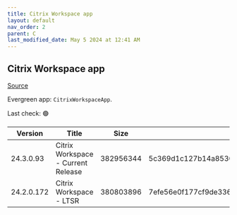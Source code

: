 ```yaml
---
title: Citrix Workspace app
layout: default
nav_order: 2
parent: C
last_modified_date: May 5 2024 at 12:41 AM
---
```


## Citrix Workspace app

[Source](https://www.citrix.com/downloads/workspace-app/)

Evergreen app: `CitrixWorkspaceApp`. 

Last check: 🟢

| Version    | Title                              | Size      | Hash                                                             | Date      | Stream  | URI                                                                                                                                                                                                            |
| ---------- | ---------------------------------- | --------- | ---------------------------------------------------------------- | --------- | ------- | -------------------------------------------------------------------------------------------------------------------------------------------------------------------------------------------------------------- |
| 24.3.0.93  | Citrix Workspace - Current Release | 382956344 | 5c369d1c127b14a8530b7441a6d3ec49c681fe672e8447c63ecf453cf8b87237 | 25/4/2024 | Current | [https://downloadplugins.citrix.com/ReceiverUpdates/Prod/Receiver/Win/CitrixWorkspaceApp24.3.0.93.exe](https://downloadplugins.citrix.com/ReceiverUpdates/Prod/Receiver/Win/CitrixWorkspaceApp24.3.0.93.exe)   |
| 24.2.0.172 | Citrix Workspace - LTSR            | 380803896 | 7efe56e0f177cf9de336fa48daa8b6461080909fd37f7d550fd4f313221091b8 | 10/4/2024 | LTSR    | [https://downloadplugins.citrix.com/ReceiverUpdates/Prod/Receiver/Win/CitrixWorkspaceApp24.2.0.172.exe](https://downloadplugins.citrix.com/ReceiverUpdates/Prod/Receiver/Win/CitrixWorkspaceApp24.2.0.172.exe) |

